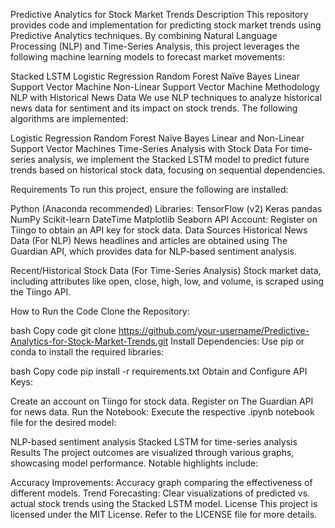 Predictive Analytics for Stock Market Trends
Description
This repository provides code and implementation for predicting stock market trends using Predictive Analytics techniques. By combining Natural Language Processing (NLP) and Time-Series Analysis, this project leverages the following machine learning models to forecast market movements:

Stacked LSTM
Logistic Regression
Random Forest
Naïve Bayes
Linear Support Vector Machine
Non-Linear Support Vector Machine
Methodology
NLP with Historical News Data
We use NLP techniques to analyze historical news data for sentiment and its impact on stock trends. The following algorithms are implemented:

Logistic Regression
Random Forest
Naïve Bayes
Linear and Non-Linear Support Vector Machines
Time-Series Analysis with Stock Data
For time-series analysis, we implement the Stacked LSTM model to predict future trends based on historical stock data, focusing on sequential dependencies.

Requirements
To run this project, ensure the following are installed:

Python (Anaconda recommended)
Libraries:
TensorFlow (v2)
Keras
pandas
NumPy
Scikit-learn
DateTime
Matplotlib
Seaborn
API Account: Register on Tiingo to obtain an API key for stock data.
Data Sources
Historical News Data (For NLP)
News headlines and articles are obtained using The Guardian API, which provides data for NLP-based sentiment analysis.

Recent/Historical Stock Data (For Time-Series Analysis)
Stock market data, including attributes like open, close, high, low, and volume, is scraped using the Tiingo API.

How to Run the Code
Clone the Repository:

bash
Copy code
git clone https://github.com/your-username/Predictive-Analytics-for-Stock-Market-Trends.git
Install Dependencies:
Use pip or conda to install the required libraries:

bash
Copy code
pip install -r requirements.txt
Obtain and Configure API Keys:

Create an account on Tiingo for stock data.
Register on The Guardian API for news data.
Run the Notebook:
Execute the respective .ipynb notebook file for the desired model:

NLP-based sentiment analysis
Stacked LSTM for time-series analysis
Results
The project outcomes are visualized through various graphs, showcasing model performance. Notable highlights include:

Accuracy Improvements: Accuracy graph comparing the effectiveness of different models.
Trend Forecasting: Clear visualizations of predicted vs. actual stock trends using the Stacked LSTM model.
License
This project is licensed under the MIT License. Refer to the LICENSE file for more details.
